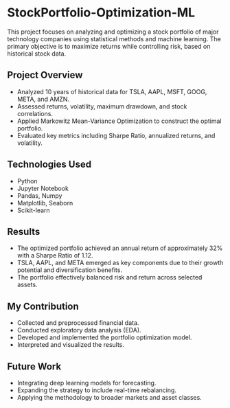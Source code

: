 # StockPortfolio-Optimization-ML

This project focuses on analyzing and optimizing a stock portfolio of major technology companies using statistical methods and machine learning. The primary objective is to maximize returns while controlling risk, based on historical stock data.

## Project Overview
- Analyzed 10 years of historical data for TSLA, AAPL, MSFT, GOOG, META, and AMZN.
- Assessed returns, volatility, maximum drawdown, and stock correlations.
- Applied Markowitz Mean-Variance Optimization to construct the optimal portfolio.
- Evaluated key metrics including Sharpe Ratio, annualized returns, and volatility.

## Technologies Used
- Python
- Jupyter Notebook
- Pandas, Numpy
- Matplotlib, Seaborn
- Scikit-learn

## Results
- The optimized portfolio achieved an annual return of approximately 32% with a Sharpe Ratio of 1.12.
- TSLA, AAPL, and META emerged as key components due to their growth potential and diversification benefits.
- The portfolio effectively balanced risk and return across selected assets.

## My Contribution
- Collected and preprocessed financial data.
- Conducted exploratory data analysis (EDA).
- Developed and implemented the portfolio optimization model.
- Interpreted and visualized the results.

## Future Work
- Integrating deep learning models for forecasting.
- Expanding the strategy to include real-time rebalancing.
- Applying the methodology to broader markets and asset classes.
